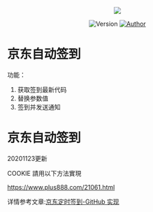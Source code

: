 <p align="center">
    <img src="https://cdn.jsdelivr.net/gh/ruicky/ruicky.github.io/2020/06/05/jd-sign/0.png">
</p>
  
<p align="center">
    <img alt="Version" src="https://img.shields.io/badge/release-0.0.1-blue"/>
    <a href="https://github.com/ruicky">
        <img alt="Author" src="https://img.shields.io/badge/author-ruicky-blueviolet"/>
    </a>
</p>

# 京东自动签到
功能：
1. 获取签到最新代码
2. 替换参数值
3. 签到并发送通知


# 京东自动签到

20201123更新 

COOKIE 請用以下方法實現

https://www.plus888.com/21061.html
 


详情参考文章:[京东定时签到-GitHub 实现](https://ruicky.me/2020/06/05/jd-sign/)



   
 
